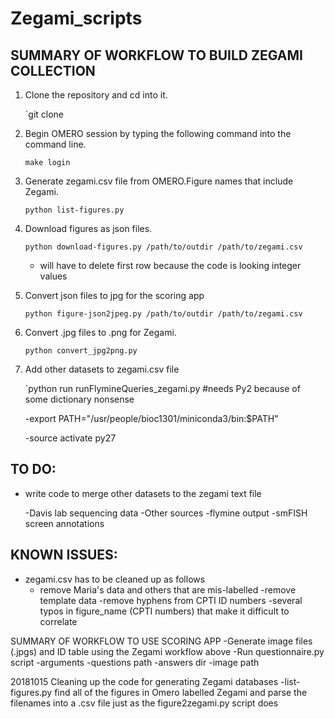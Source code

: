 # Zegami_scripts

## SUMMARY OF WORKFLOW TO BUILD ZEGAMI COLLECTION

1. Clone the repository and cd into it. 

    `git clone 

1. Begin OMERO session by typing the following command into the command line.
    
    `make login`

2. Generate zegami.csv file from OMERO.Figure names that include Zegami.
    
    `python list-figures.py`
    
3. Download figures as json files.
    
    `python download-figures.py /path/to/outdir /path/to/zegami.csv`
    
    * will have to delete first row because the code is looking integer values

4. Convert json files to jpg for the scoring app

    `python figure-json2jpeg.py /path/to/outdir /path/to/zegami.csv`

5. Convert .jpg files to .png for Zegami. 

    `python convert_jpg2png.py`
    
6. Add other datasets to zegami.csv file

    `python run runFlymineQueries_zegami.py #needs Py2 because of some dictionary nonsense
    
      -export PATH="/usr/people/bioc1301/miniconda3/bin:$PATH"
      
      -source activate py27

## TO DO:

* write code to merge other datasets to the zegami text file

    -Davis lab sequencing data
    -Other sources
    -flymine output
    -smFISH screen annotations

## KNOWN ISSUES:
* zegami.csv has to be cleaned up as follows
    * remove Maria's data and others that are mis-labelled
    -remove template data
    -remove hyphens from CPTI ID numbers
    -several typos in figure_name (CPTI numbers) that make it difficult to correlate

SUMMARY OF WORKFLOW TO USE SCORING APP
-Generate image files (.jpgs) and ID table using the Zegami workflow above
-Run questionnaire.py script
    -arguments
        -questions path
        -answers dir
        -image path
        
20181015
Cleaning up the code for generating Zegami databases
-list-figures.py find all of the figures in Omero labelled Zegami and parse the filenames into a .csv file
 just as the figure2zegami.py script does
